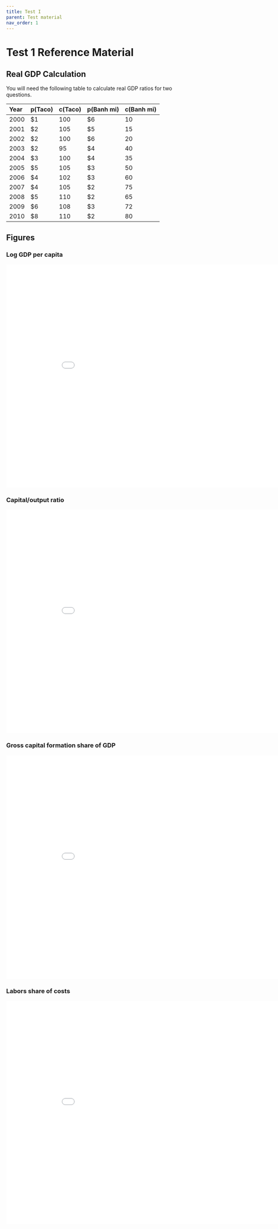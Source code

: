 ```yaml
---
title: Test I
parent: Test material
nav_order: 1
---
```


# Test 1 Reference Material

## Real GDP Calculation
You will need the following table to calculate real GDP ratios for two questions. 

| Year | p(Taco) | c(Taco) | p(Banh mi) | c(Banh mi) |
|:-----|:-----|:-----|:-----|:-----|
| 2000 | $1 | 100 | $6 | 10 |
| 2001 | $2 | 105 | $5 | 15 |
| 2002 | $2 | 100 | $6 | 20 |
| 2003 | $2 | 95 | $4 | 40 |
| 2004 | $3 | 100 | $4 | 35 |
| 2005 | $5 | 105 | $3 | 50 |
| 2006 | $4 | 102 | $3 | 60 |
| 2007 | $4 | 105 | $2 | 75 |
| 2008 | $5 | 110 | $2 | 65 |
| 2009 | $6 | 108 | $3 | 72 |
| 2010 | $8 | 110 | $2 | 80 |

## Figures

### Log GDP per capita

<iframe width="900" height="600" frameborder="0" scrolling="no" src="../plotly/test1-level-gdppc.html"></iframe>

### Capital/output ratio

<iframe width="900" height="600" frameborder="0" scrolling="no" src="../plotly/test1-level-ky.html"></iframe>

### Gross capital formation share of GDP

<iframe width="900" height="600" frameborder="0" scrolling="no" src="../plotly/test1-level-si.html"></iframe>

### Labors share of costs

<iframe width="900" height="600" frameborder="0" scrolling="no" src="../plotly/test1-level-phi.html"></iframe>